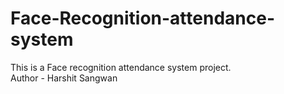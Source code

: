 # Face-Recognition-attendance-system
This is a Face recognition attendance system project.
<br>
Author - Harshit Sangwan
